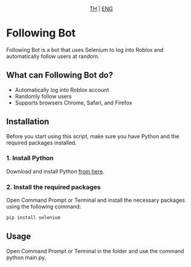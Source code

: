 <p align="center">
    <a href="https://github.com/undertailx/roblox-bot-following/blob/main/README_TH.md"><span>TH</span></a> |
    <a href="https://github.com/undertailx/roblox-bot-following/blob/main/README.md"><span>ENG</span></a>
</p>

# Following Bot

Following Bot is a bot that uses Selenium to log into Roblox and automatically follow users at random.

## What can Following Bot do?
- Automatically log into Roblox account
- Randomly follow users
- Supports browsers Chrome, Safari, and Firefox

## Installation
Before you start using this script, make sure you have Python and the required packages installed.

### 1. Install Python
Download and install Python [from here](https://www.python.org/downloads/).

### 2. Install the required packages
Open Command Prompt or Terminal and install the necessary packages using the following command:

```bash
pip install selenium
```
## Usage
Open Command Prompt or Terminal in the folder and use the command python main.py.
